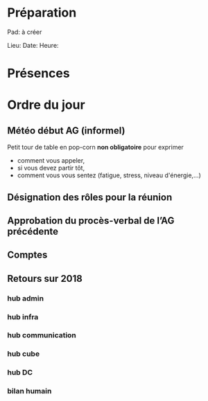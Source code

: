 <!-- TITLE: AG -->
<!-- SUBTITLE: AG portant sur 2019/2020 General Assembly -->

# Préparation
Pad: à créer

Lieu:
Date:
Heure:

# Présences

# Ordre du jour
## Météo début AG (informel)
Petit tour de table en pop-corn **non obligatoire** pour exprimer

* comment vous appeler,
* si vous devez partir tôt,
* comment vous vous sentez (fatigue, stress, niveau d'énergie,…)

## Désignation des rôles pour la réunion
## Approbation du procès-verbal de l’AG précédente
## Comptes
## Retours sur 2018
### hub admin
### hub infra
### hub communication
### hub cube
### hub DC
### bilan humain

